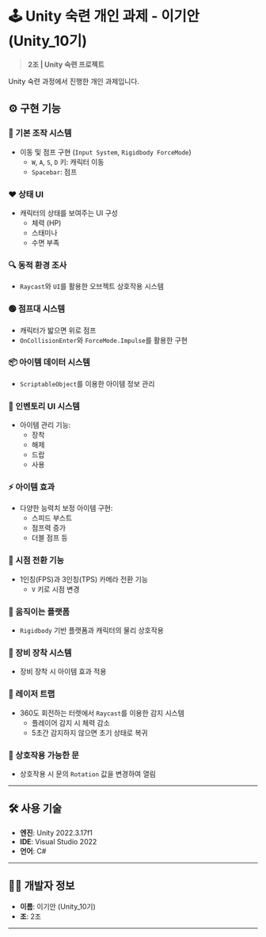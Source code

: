 # 🕹️ Unity 숙련 개인 과제 - 이기안 (Unity_10기)

> **2조 | Unity 숙련 프로젝트**

Unity 숙련 과정에서 진행한 개인 과제입니다.  

## ⚙️ 구현 기능

### 🔄 기본 조작 시스템
- 이동 및 점프 구현 (`Input System`, `Rigidbody ForceMode`)
  - `W`, `A`, `S`, `D` 키: 캐릭터 이동
  - `Spacebar`: 점프

### ❤️ 상태 UI
- 캐릭터의 상태를 보여주는 UI 구성
  - 체력 (HP)
  - 스태미나
  - 수면 부족

### 🔍 동적 환경 조사
- `Raycast`와 `UI`를 활용한 오브젝트 상호작용 시스템

### 🟢 점프대 시스템
- 캐릭터가 밟으면 위로 점프
- `OnCollisionEnter`와 `ForceMode.Impulse`를 활용한 구현

### 📦 아이템 데이터 시스템
- `ScriptableObject`를 이용한 아이템 정보 관리

### 🎒 인벤토리 UI 시스템
- 아이템 관리 기능:
  - 장착
  - 해제
  - 드랍
  - 사용

### ⚡ 아이템 효과
- 다양한 능력치 보정 아이템 구현:
  - 스피드 부스트
  - 점프력 증가
  - 더블 점프 등

### 🎥 시점 전환 기능
- 1인칭(FPS)과 3인칭(TPS) 카메라 전환 기능
  - `V` 키로 시점 변경

### 🛝 움직이는 플랫폼
- `Rigidbody` 기반 플랫폼과 캐릭터의 물리 상호작용

### 🧤 장비 장착 시스템
- 장비 장착 시 아이템 효과 적용

### 🔴 레이저 트랩
- 360도 회전하는 터렛에서 `Raycast`를 이용한 감지 시스템
  - 플레이어 감지 시 체력 감소
  - 5초간 감지하지 않으면 초기 상태로 복귀

### 🚪 상호작용 가능한 문
- 상호작용 시 문의 `Rotation` 값을 변경하여 열림

---

## 🛠 사용 기술

- **엔진**: Unity 2022.3.17f1
- **IDE**: Visual Studio 2022
- **언어**: C#

---

## 🙋‍♂️ 개발자 정보

- **이름**: 이기안 (Unity_10기)
- **조**: 2조

---

